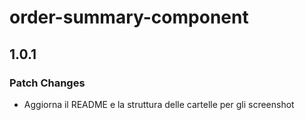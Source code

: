 # order-summary-component

## 1.0.1

### Patch Changes

- Aggiorna il README e la struttura delle cartelle per gli screenshot
